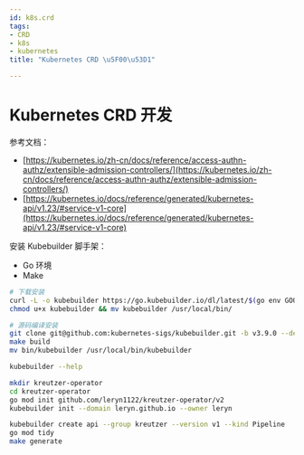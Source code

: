 ```yaml
---
id: k8s.crd
tags:
- CRD
- k8s
- kubernetes
title: "Kubernetes CRD \u5F00\u53D1"

---
```

# Kubernetes CRD 开发
参考文档：

+ [https://kubernetes.io/zh-cn/docs/reference/access-authn-authz/extensible-admission-controllers/](https://kubernetes.io/zh-cn/docs/reference/access-authn-authz/extensible-admission-controllers/)
+ [https://kubernetes.io/docs/reference/generated/kubernetes-api/v1.23/#service-v1-core](https://kubernetes.io/docs/reference/generated/kubernetes-api/v1.23/#service-v1-core)

安装 Kubebuilder 脚手架：

+ Go 环境
+ Make

```bash
# 下载安装
curl -L -o kubebuilder https://go.kubebuilder.io/dl/latest/$(go env GOOS)/$(go env GOARCH)
chmod u+x kubebuilder && mv kubebuilder /usr/local/bin/

# 源码编译安装
git clone git@github.com:kubernetes-sigs/kubebuilder.git -b v3.9.0 --depth 1
make build 
mv bin/kubebuilder /usr/local/bin/kubebuilder

kubebuilder --help

mkdir kreutzer-operator
cd kreutzer-operator
go mod init github.com/leryn1122/kreutzer-operator/v2
kubebuilder init --domain leryn.github.io --owner leryn

kubebuilder create api --group kreutzer --version v1 --kind Pipeline
go mod tidy
make generate
```

